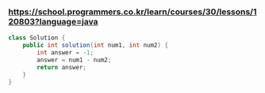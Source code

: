 ### https://school.programmers.co.kr/learn/courses/30/lessons/120803?language=java

```java
class Solution {
    public int solution(int num1, int num2) {
        int answer = -1;
        answer = num1 - num2;
        return answer;
    }
}
```